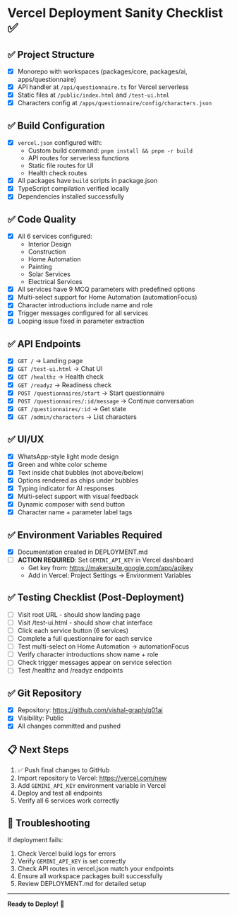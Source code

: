 # Vercel Deployment Sanity Checklist ✅

## ✅ Project Structure
- [x] Monorepo with workspaces (packages/core, packages/ai, apps/questionnaire)
- [x] API handler at `/api/questionnaire.ts` for Vercel serverless
- [x] Static files at `/public/index.html` and `/test-ui.html`
- [x] Characters config at `/apps/questionnaire/config/characters.json`

## ✅ Build Configuration
- [x] `vercel.json` configured with:
  - Custom build command: `pnpm install && pnpm -r build`
  - API routes for serverless functions
  - Static file routes for UI
  - Health check routes
- [x] All packages have `build` scripts in package.json
- [x] TypeScript compilation verified locally
- [x] Dependencies installed successfully

## ✅ Code Quality
- [x] All 6 services configured:
  - Interior Design
  - Construction
  - Home Automation
  - Painting
  - Solar Services
  - Electrical Services
- [x] All services have 9 MCQ parameters with predefined options
- [x] Multi-select support for Home Automation (automationFocus)
- [x] Character introductions include name and role
- [x] Trigger messages configured for all services
- [x] Looping issue fixed in parameter extraction

## ✅ API Endpoints
- [x] `GET /` → Landing page
- [x] `GET /test-ui.html` → Chat UI
- [x] `GET /healthz` → Health check
- [x] `GET /readyz` → Readiness check
- [x] `POST /questionnaires/start` → Start questionnaire
- [x] `POST /questionnaires/:id/message` → Continue conversation
- [x] `GET /questionnaires/:id` → Get state
- [x] `GET /admin/characters` → List characters

## ✅ UI/UX
- [x] WhatsApp-style light mode design
- [x] Green and white color scheme
- [x] Text inside chat bubbles (not above/below)
- [x] Options rendered as chips under bubbles
- [x] Typing indicator for AI responses
- [x] Multi-select support with visual feedback
- [x] Dynamic composer with send button
- [x] Character name + parameter label tags

## ✅ Environment Variables Required
- [x] Documentation created in DEPLOYMENT.md
- [ ] **ACTION REQUIRED**: Set `GEMINI_API_KEY` in Vercel dashboard
  - Get key from: https://makersuite.google.com/app/apikey
  - Add in Vercel: Project Settings → Environment Variables

## ✅ Testing Checklist (Post-Deployment)
- [ ] Visit root URL - should show landing page
- [ ] Visit /test-ui.html - should show chat interface
- [ ] Click each service button (6 services)
- [ ] Complete a full questionnaire for each service
- [ ] Test multi-select on Home Automation → automationFocus
- [ ] Verify character introductions show name + role
- [ ] Check trigger messages appear on service selection
- [ ] Test /healthz and /readyz endpoints

## ✅ Git Repository
- [x] Repository: https://github.com/vishal-graph/q01ai
- [x] Visibility: Public
- [x] All changes committed and pushed

## 📋 Next Steps
1. ✅ Push final changes to GitHub
2. Import repository to Vercel: https://vercel.com/new
3. Add `GEMINI_API_KEY` environment variable in Vercel
4. Deploy and test all endpoints
5. Verify all 6 services work correctly

## 🔧 Troubleshooting
If deployment fails:
1. Check Vercel build logs for errors
2. Verify `GEMINI_API_KEY` is set correctly
3. Check API routes in vercel.json match your endpoints
4. Ensure all workspace packages built successfully
5. Review DEPLOYMENT.md for detailed setup

---
**Ready to Deploy!** 🚀


